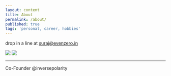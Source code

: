 ```yaml
---
layout: content
title: About
permalink: /about/
published: true
tags: 'personal, career, hobbies'
---
```

drop in a line at [suraj@evenzero.in](mailto:suraj@evenzero.in)

![](http://i.imgur.com/LjcPv.png) ![](http://i.imgur.com/cNKvt.png)

---


Co-Founder @inversepolarity
